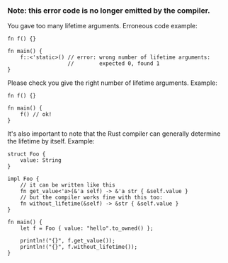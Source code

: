 ### Note: this error code is no longer emitted by the compiler.

You gave too many lifetime arguments. Erroneous code example:

```compile_fail,E0107
fn f() {}

fn main() {
    f::<'static>() // error: wrong number of lifetime arguments:
                   //        expected 0, found 1
}
```

Please check you give the right number of lifetime arguments. Example:

```
fn f() {}

fn main() {
    f() // ok!
}
```

It's also important to note that the Rust compiler can generally
determine the lifetime by itself. Example:

```
struct Foo {
    value: String
}

impl Foo {
    // it can be written like this
    fn get_value<'a>(&'a self) -> &'a str { &self.value }
    // but the compiler works fine with this too:
    fn without_lifetime(&self) -> &str { &self.value }
}

fn main() {
    let f = Foo { value: "hello".to_owned() };

    println!("{}", f.get_value());
    println!("{}", f.without_lifetime());
}
```
